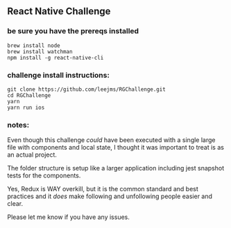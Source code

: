 ## React Native Challenge

### be sure you have the prereqs installed
```
brew install node
brew install watchman
npm install -g react-native-cli
```
### challenge install instructions:
```
git clone https://github.com/leejms/RGChallenge.git
cd RGChallenge
yarn
yarn run ios
```

### notes:
Even though this challenge _could_ have been executed with a single large file with components and local state, I thought it was important to treat is as an actual project.

The folder structure is setup like a larger application including jest snapshot tests for the components.

Yes, Redux is WAY overkill, but it is the common standard and best practices and it _does_ make following and unfollowing people easier and clear.

Please let me know if you have any issues.
